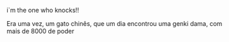 
i`m the one who knocks!!


Era uma vez, um gato chinês, que um dia encontrou uma genki dama, com mais de 8000 de poder
